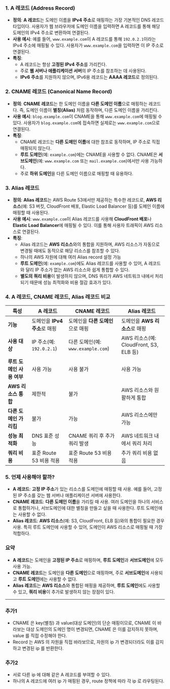 ### 1. A 레코드 (Address Record)
- **정의**: **A 레코드**는 도메인 이름을 **IPv4 주소**로 매핑하는 가장 기본적인 DNS 레코드 타입이다. 사용자가 웹 브라우저에 도메인 이름을 입력하면 A 레코드를 통해 해당 도메인의 IPv4 주소로 변환하여 연결된다.
- **사용 예시**: 예를 들어, `www.example.com`이 A 레코드를 통해 `192.0.2.1`이라는 IPv4 주소에 매핑될 수 있다. 사용자가 `www.example.com`을 입력하면 이 IP 주소로 연결된다.
- **특징**:
    - A 레코드는 항상 **고정된 IPv4 주소**를 가리킨다.
    - 주로 **웹 서버나 애플리케이션 서버**의 IP 주소를 참조하는 데 사용된다.
    - **IPv6 주소**를 지원하지 않으며, IPv6용 레코드는 **AAAA 레코드**로 정의된다.

### 2. CNAME 레코드 (Canonical Name Record)
- **정의**: **CNAME 레코드**는 한 도메인 이름을 **다른 도메인 이름**으로 매핑하는 레코드다. 즉, 도메인 이름이 **별칭(Alias)** 처럼 동작하며, 다른 도메인 이름을 가리킨다.
- **사용 예시**: `blog.example.com`이 CNAME을 통해 `www.example.com`에 매핑될 수 있다. 사용자가 `blog.example.com`에 접속하면 실제로는 `www.example.com`으로 연결된다.
- **특징**:
    - CNAME 레코드는 **다른 도메인 이름**에 대한 참조로 동작하며, IP 주소로 직접 매핑되지 않는다.
    - **루트 도메인**(예: `example.com`)에는 CNAME을 사용할 수 없다. CNAME은 **서브도메인**(예: `www.example.com` 또는 `mail.example.com`)에서만 사용 가능하다.
    - 주로 **하위 도메인**을 다른 도메인 이름으로 매핑할 때 유용하다.

### 3. Alias 레코드
- **정의**: **Alias 레코드**는 AWS Route 53에서만 제공하는 특수한 레코드로, **AWS 리소스**(예: S3 버킷, CloudFront 배포, Elastic Load Balancer 등)를 도메인 이름에 매핑할 때 사용된다.
- **사용 예시**: `www.example.com`이 Alias 레코드를 사용해 **CloudFront 배포**나 **Elastic Load Balancer**에 매핑될 수 있다. 이를 통해 사용자 트래픽이 AWS 리소스로 연결된다.
- **특징**:
    - Alias 레코드는 **AWS 리소스**와의 통합을 지원하며, AWS 리소스가 자동으로 변경될 때에도 동적으로 해당 리소스를 참조할 수 있다.
    - 하나의 AWS 자원에 대해 여러 Alias record 설정 가능
    - **루트 도메인**(예: `example.com`)에도 Alias 레코드를 사용할 수 있어, A 레코드와 달리 IP 주소가 없는 AWS 리소스와 쉽게 통합할 수 있다.
    - **별도의 쿼리 비용**이 발생하지 않으며, DNS 쿼리가 AWS 네트워크 내에서 처리되기 때문에 성능 최적화와 비용 절감 효과가 있다.

### 4. A 레코드, CNAME 레코드, Alias 레코드 비교

| 특성                       | **A 레코드**                          | **CNAME 레코드**                          | **Alias 레코드**                          |
|----------------------------|---------------------------------------|-------------------------------------------|-------------------------------------------|
| **기능**                    | 도메인을 **IPv4 주소**로 매핑         | 도메인을 **다른 도메인**으로 매핑         | 도메인을 **AWS 리소스**로 매핑           |
| **사용 대상**              | IP 주소(예: `192.0.2.1`)               | 다른 도메인(예: `www.example.com`)         | AWS 리소스(예: CloudFront, S3, ELB 등)   |
| **루트 도메인 사용 여부**   | 사용 가능                             | 사용 불가                                 | 사용 가능                                 |
| **AWS 리소스 통합**         | 제한적                                | 불가                                      | AWS 리소스와 원활하게 통합               |
| **다른 도메인 가리킴**      | 불가                                  | 가능                                      | AWS 리소스에만 가능                       |
| **성능 최적화**             | DNS 표준 성능                         | CNAME 쿼리 후 추가 쿼리 발생              | AWS 네트워크 내에서 쿼리 처리             |
| **쿼리 비용**               | 표준 Route 53 비용 적용               | 표준 Route 53 비용 적용                   | 추가 쿼리 비용 없음                      |

### 5. 언제 사용해야 할까?
- **A 레코드**: **고정 IP 주소**가 있는 리소스를 도메인에 매핑할 때 사용. 예를 들어, 고정된 IP 주소를 갖는 웹 서버나 애플리케이션 서버에 사용한다.
- **CNAME 레코드**: **다른 도메인 이름**을 가리킬 때 사용. 여러 도메인을 하나의 서비스로 통합하거나, 서브도메인에 대한 별칭을 만들고 싶을 때 사용한다. 루트 도메인에는 사용할 수 없다.
- **Alias 레코드**: **AWS 리소스**(예: S3, CloudFront, ELB 등)와의 통합이 필요한 경우 사용. 특히 루트 도메인에 사용할 수 있어, 도메인이 AWS 리소스로 매핑될 때 가장 적합하다.

### 요약
- **A 레코드**는 도메인을 **고정된 IP 주소**로 매핑하며, **루트 도메인**과 **서브도메인**에 모두 사용 가능.
- **CNAME 레코드**는 도메인을 **다른 도메인**으로 매핑하며, 주로 **서브도메인**에 사용되고 **루트 도메인**에는 사용할 수 없다.
- **Alias 레코드**는 **AWS 리소스**와 통합된 매핑을 제공하며, **루트 도메인**에도 사용할 수 있고, **쿼리 비용**이 추가로 발생하지 않는 장점이 있다.

---

### 추가1

- CNAME 은 key(별칭) 과 value(대상 도메인)의 단순 매핑이므로, CNAME 이 바라보는 대상 도메인의 도메인 명이 변경되면, CNAME 은 이를 감지하지 못하며, value 를 직접 수정해야 한다.
- Record 는 AWS 의 자원을 직접 바라보므로, 자원의 ip 가 변경되더라도 이를 감지하고 변경된 ip 를 반환한다.

### 추가2
- 서로 다른 ip 에 대해 같은 A 레코드를 부여할 수 있다.
- 하나의 A 레코드에 여러 ip 가 매핑된 경우, route 정책에 따라 각 ip 로 라우팅된다.